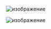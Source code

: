 
![изображение](https://github.com/der-sun/DigitalDevisesAndMicroprocessors/assets/86686038/e74a9b76-c597-42cf-be63-64a025dfbf49)

![изображение](https://github.com/der-sun/DigitalDevisesAndMicroprocessors/assets/86686038/2bd0de8d-d749-4a31-8512-a3e85640c052)
